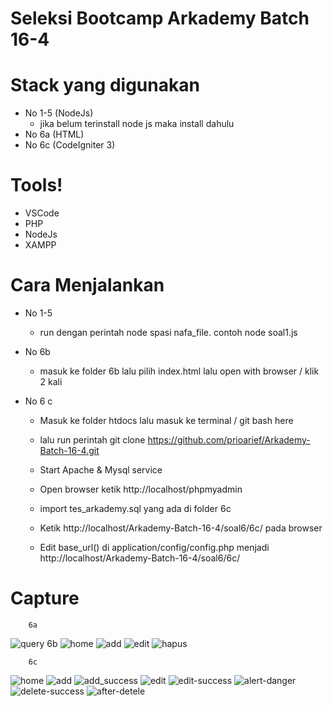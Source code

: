 # Seleksi Bootcamp Arkademy Batch 16-4




# Stack yang digunakan

  - No 1-5 (NodeJs)
    - jika belum terinstall node js maka install dahulu
  - No 6a (HTML)
  - No 6c (CodeIgniter 3)

# Tools!

  - VSCode
  - PHP
  - NodeJs
  - XAMPP
  
# Cara Menjalankan

  - No 1-5
    - run dengan perintah node spasi nafa_file. contoh node soal1.js
  - No 6b
    - masuk ke folder 6b lalu pilih index.html lalu open with browser / klik 2 kali

  - No 6 c
    - Masuk ke folder htdocs lalu masuk ke terminal / git bash here
    - lalu run perintah git clone https://github.com/prioarief/Arkademy-Batch-16-4.git
    
    - Start Apache & Mysql service
    - Open browser ketik http://localhost/phpmyadmin
    - import tes_arkademy.sql yang ada di folder 6c
    - Ketik http://localhost/Arkademy-Batch-16-4/soal6/6c/ pada browser
    - Edit base_url() di application/config/config.php menjadi http://localhost/Arkademy-Batch-16-4/soal6/6c/
 

# Capture
        6a
   
![query](https://user-images.githubusercontent.com/49262552/81472646-aea85700-9223-11ea-8ab0-c1d606cb2e0d.png)
        6b
![home](https://user-images.githubusercontent.com/49262552/81472697-01820e80-9224-11ea-98ae-3842050a2e1d.png)
![add](https://user-images.githubusercontent.com/49262552/81472700-034bd200-9224-11ea-830c-d0ba9f172d63.png)
![edit](https://user-images.githubusercontent.com/49262552/81472703-047cff00-9224-11ea-95ac-137b0efe42ff.png)
![hapus](https://user-images.githubusercontent.com/49262552/81472704-05159580-9224-11ea-9d60-fe299d8a07bc.png)

        6c
![home](https://user-images.githubusercontent.com/49262552/81472783-50c83f00-9224-11ea-9023-0aa1cbb8c115.png)
![add](https://user-images.githubusercontent.com/49262552/81472784-51f96c00-9224-11ea-9da7-7a12e8ac65c8.png)
![add_success](https://user-images.githubusercontent.com/49262552/81472786-52920280-9224-11ea-9e1c-7cf5f489314a.png)
![edit](https://user-images.githubusercontent.com/49262552/81472779-4e65e500-9224-11ea-8eae-97d7a6a661b4.png)
![edit-success](https://user-images.githubusercontent.com/49262552/81472780-4f971200-9224-11ea-8cb5-c30708b4fd55.png)
![alert-danger](https://user-images.githubusercontent.com/49262552/81472761-4c9c2180-9224-11ea-9a12-ca118edc5ebf.png)
![delete-success](https://user-images.githubusercontent.com/49262552/81472773-4dcd4e80-9224-11ea-9e82-e219537bde19.png)
![after-detele](https://user-images.githubusercontent.com/49262552/81472757-4b6af480-9224-11ea-8b22-93a4d0f3c793.png)





